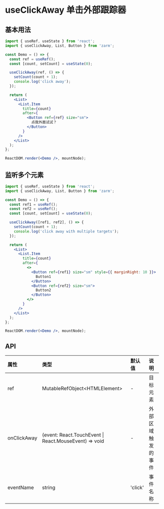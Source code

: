 # useClickAway 单击外部跟踪器

## 基本用法

```jsx
import { useRef, useState } from 'react';
import { useClickAway, List, Button } from 'zarm';

const Demo = () => {
  const ref = useRef();
  const [count, setCount] = useState(0);

  useClickAway(ref, () => {
    setCount(count + 1);
    console.log('click away');
  });

  return (
    <List>
      <List.Item
        title={count}
        after={
          <Button ref={ref} size="sm">
            点我外面试试？
          </Button>
        }
      />
    </List>
  );
};

ReactDOM.render(<Demo />, mountNode);
```

## 监听多个元素

```jsx
import { useRef, useState } from 'react';
import { useClickAway, List, Button } from 'zarm';

const Demo = () => {
  const ref1 = useRef();
  const ref2 = useRef();
  const [count, setCount] = useState(0);

  useClickAway([ref1, ref2], () => {
    setCount(count + 1);
    console.log('click away with multiple targets');
  });

  return (
    <List>
      <List.Item
        title={count}
        after={
          <>
            <Button ref={ref1} size="sm" style={{ marginRight: 10 }}>
              Button1
            </Button>
            <Button ref={ref2} size="sm">
              Button2
            </Button>
          </>
        }
      />
    </List>
  );
};

ReactDOM.render(<Demo />, mountNode);
```

## API

| 属性        | 类型                                                  | 默认值  | 说明               |
| :---------- | :---------------------------------------------------- | :------ | :----------------- |
| ref         | MutableRefObject\<HTMLElement\>                       | -       | 目标元素           |
| onClickAway | (event: React.TouchEvent \| React.MouseEvent) => void | -       | 外部区域触发的事件 |
| eventName   | string                                                | 'click' | 事件名称           |

